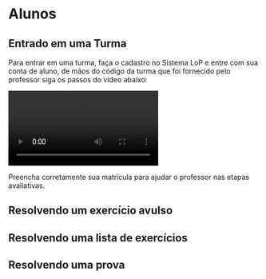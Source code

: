 # Alunos

## Entrado em uma Turma

Para entrar em uma turma, faça o cadastro no Sistema LoP e entre com sua conta de aluno, de mãos do código da turma que foi fornecido pelo professor siga os passos do vídeo abaixo:

<video controls>
    <source src="vid/lop_entrar_turma.mp4" type="video/mp4">
    Como criar uma turma / Sem vídeo
</video>

Preencha corretamente sua matrícula para ajudar o professor nas etapas avaliativas.

## Resolvendo um exercício avulso

## Resolvendo uma lista de exercícios

## Resolvendo uma prova